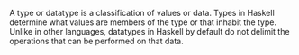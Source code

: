 A type or datatype is a classification of values or data. Types in Haskell determine what values are members of the type or that inhabit the type. Unlike in other languages, datatypes in Haskell by default do not delimit the operations that can be performed on that data.
